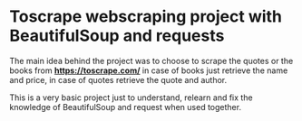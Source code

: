 # Toscrape webscraping project with BeautifulSoup and requests
The main idea behind the project was to choose to scrape the quotes or the books from <b>https://toscrape.com/</b> in case of books just retrieve the name and price, in case of quotes retrieve the quote and author.

This is a very basic project just to understand, relearn and fix the knowledge of BeautifulSoup and request when used together.
